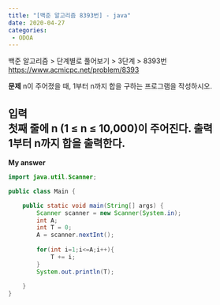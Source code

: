 ```yaml
---
title: "[백준 알고리즘 8393번] - java"
date: 2020-04-27
categories: 
 - ODOA
---
```

백준 알고리즘 > 단계별로 풀어보기 > 3단계 > 8393번 
<a href="https://www.acmicpc.net/problem/8393">https://www.acmicpc.net/problem/8393</a>  

**문제**
n이 주어졌을 때, 1부터 n까지 합을 구하는 프로그램을 작성하시오.

**입력**  
첫째 줄에 n (1 ≤ n ≤ 10,000)이 주어진다.
**출력**  
1부터 n까지 합을 출력한다.
---

**My answer**  


```java
import java.util.Scanner;

public class Main {

	public static void main(String[] args) {
		Scanner scanner = new Scanner(System.in);
		int A;
		int T = 0;
		A = scanner.nextInt();		 
		
        for(int i=1;i<=A;i++){
			T += i;
		}
        System.out.println(T);
		
	}
}
```



